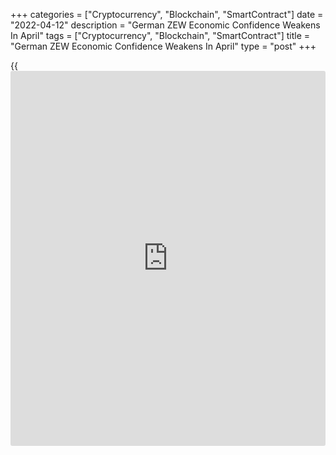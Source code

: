 +++
categories = ["Cryptocurrency", "Blockchain", "SmartContract"]
date = "2022-04-12"
description = "German ZEW Economic Confidence Weakens In April"
tags = ["Cryptocurrency", "Blockchain", "SmartContract"]
title = "German ZEW Economic Confidence Weakens In April"
type = "post"
+++

{{<iframe id="large-banner" src="https://www.bounty.group/#slide=4.0" width="100%" height="600" scrolling="no" style="border: 0px solid rgb(216, 221, 230); border-radius: 3px;">}}

German economic confidence weakened further in April but at a slower-
than-expected pace, survey results from the ZEW - Leibniz Centre for
European Economic Research showed on Tuesday.

The ZEW Indicator of Economic Sentiment fell to -41.0 in April from
-39.3 in March. However, economists had forecast the index to decline
more sharply to -48.0.

The assessment of the economic situation worsened significantly in
April. The corresponding indicator declined to -30.8 from -21.4 in the
previous month. The expected score was -35.0.

This was the second time the indicator has recorded a decrease since the
start of the war in Ukraine.

The survey showed that inflation expectations for Germany fell by 43.4
points to a new value of 26.8 points.

The experts are pessimistic about the current economic situation and
assume that it will continue to deteriorate, ZEW President Achim
Wambach, said.

The decline in inflation expectations, which cuts the previous month's
considerable increase by about half, gives some cause for hope, Wambach
added. However, the prospect of stagflation over the next six months
remains.

Experts' sentiment concerning the economic development of the eurozone
also deteriorated in April. The confidence index slid 4.3 points to
-43.0 points. The situation indicator fell to a new level of -28.5
points, dropping 6.6 points compared to the previous month.

Inflation expectations for the currency bloc declined 43.6 points in the
current survey.

Data released earlier in the day showed that Germany's consumer price
inflation hit its highest level since the reunification. Inflation rose
to 7.3 percent from 5.1 percent in February.

For comments and feedback [contact](https://www.playgroundfx.com/contact/): editorial@rtt[news](https://www.letsplayfx.com/blog/forex-news-website/).com

[Economic News][1]

 **What parts of the world are seeing the best (and worst) economic
performances lately? Click[here][2] to check out our [Econ Scorecard][2]
and find out! See up-to-the-moment [ranking](https://www.playgroundfx.com/blog/crypto-exchange-ranking/)s for the best and worst
performers in [GDP][3], [unemployment rate][4], [inflation][5] and much
more.**

   1. www.rtt[news](https://www.letsplayfx.com/blog/forex-news-website/).com/Content/EconomicNews.aspx
   2. www.rtt[news](https://www.letsplayfx.com/blog/forex-news-website/).com/economic-scorecard/world-rank/PPI/highest-performance.aspx
   3. www.rtt[news](https://www.letsplayfx.com/blog/forex-news-website/).com/economic-scorecard/world-rank/GDP/highest-performance.aspx
   4. www.rtt[news](https://www.letsplayfx.com/blog/forex-news-website/).com/economic-scorecard/world-rank/unemployment-rate/lowest-performance.aspx
   5. www.rtt[news](https://www.letsplayfx.com/blog/forex-news-website/).com/economic-scorecard/world-rank/CPI/highest-performance.aspx